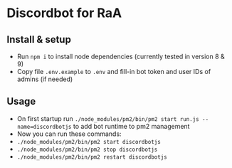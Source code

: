 # Discordbot for RaA

## Install & setup
* Run `npm i` to install node dependencies (currently tested in version 8 & 9)
* Copy file `.env.example` to `.env` and fill-in bot token and user IDs of admins (if needed)

## Usage
* On first startup run `./node_modules/pm2/bin/pm2 start run.js --name=discordbotjs` to add bot runtime to pm2 management
* Now you can run these commands:
 * `./node_modules/pm2/bin/pm2 start discordbotjs`
 * `./node_modules/pm2/bin/pm2 stop discordbotjs`
 * `./node_modules/pm2/bin/pm2 restart discordbotjs`
 